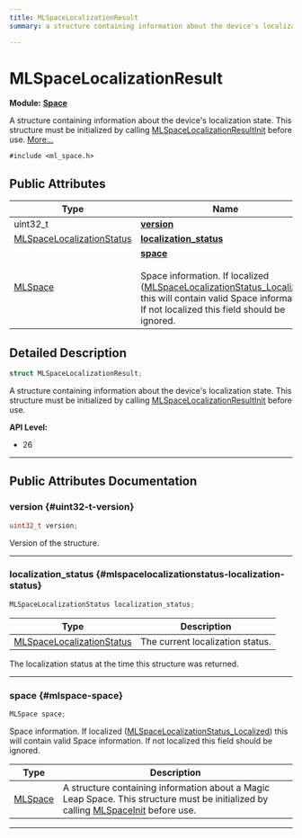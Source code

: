 ```yaml
---
title: MLSpaceLocalizationResult
summary: a structure containing information about the device's localization state. this structure must be initialized by calling mlspacelocalizationresultinit before use. 

---
```


# MLSpaceLocalizationResult

**Module:** **[Space](/versioned_docs/version-22-May-2023/api-ref/api/Modules/group___space/group___space.md)**



A structure containing information about the device's localization state. This structure must be initialized by calling [MLSpaceLocalizationResultInit](/versioned_docs/version-22-May-2023/api-ref/api/Modules/group___space/group___space.md#void-mlspacelocalizationresultinit) before use.  [More...](#detailed-description)


`#include <ml_space.h>`

## Public Attributes

| Type           | Name           |
| -------------- | -------------- |
| uint32_t | **[version](/versioned_docs/version-22-May-2023/api-ref/api/Modules/group___space/struct_m_l_space_localization_result.md#uint32-t-version)**  |
| [MLSpaceLocalizationStatus](/versioned_docs/version-22-May-2023/api-ref/api/Modules/group___space/group___space.md#enums-mlspacelocalizationstatus) | **[localization_status](/versioned_docs/version-22-May-2023/api-ref/api/Modules/group___space/struct_m_l_space_localization_result.md#mlspacelocalizationstatus-localization-status)**  |
| [MLSpace](/versioned_docs/version-22-May-2023/api-ref/api/Modules/group___space/struct_m_l_space.md) | **[space](/versioned_docs/version-22-May-2023/api-ref/api/Modules/group___space/struct_m_l_space_localization_result.md#mlspace-space)** <br></br>Space information. If localized ([MLSpaceLocalizationStatus_Localized](/versioned_docs/version-22-May-2023/api-ref/api/Modules/group___space/group___space.md#enums-mlspacelocalizationstatus-localized)) this will contain valid Space information. If not localized this field should be ignored.  |

## Detailed Description

```cpp
struct MLSpaceLocalizationResult;
```

A structure containing information about the device's localization state. This structure must be initialized by calling [MLSpaceLocalizationResultInit](/versioned_docs/version-22-May-2023/api-ref/api/Modules/group___space/group___space.md#void-mlspacelocalizationresultinit) before use. 




**API Level:**
  * 26




-----------
## Public Attributes Documentation

### version {#uint32-t-version}

```cpp
uint32_t version;
```


Version of the structure. 





-----------

### localization_status {#mlspacelocalizationstatus-localization-status}

```cpp
MLSpaceLocalizationStatus localization_status;
```



| Type | Description |
|--|--|
| [MLSpaceLocalizationStatus](/versioned_docs/version-22-May-2023/api-ref/api/Modules/group___space/group___space.md#enums-mlspacelocalizationstatus) | The current localization status.  |


The localization status at the time this structure was returned. 





-----------

### space {#mlspace-space}

```cpp
MLSpace space;
```

Space information. If localized ([MLSpaceLocalizationStatus_Localized](/versioned_docs/version-22-May-2023/api-ref/api/Modules/group___space/group___space.md#enums-mlspacelocalizationstatus-localized)) this will contain valid Space information. If not localized this field should be ignored. 


| Type | Description |
|--|--|
| [MLSpace](/versioned_docs/version-22-May-2023/api-ref/api/Modules/group___space/struct_m_l_space.md) | A structure containing information about a Magic Leap Space. This structure must be initialized by calling [MLSpaceInit](/versioned_docs/version-22-May-2023/api-ref/api/Modules/group___space/group___space.md#void-mlspaceinit) before use.  |






-----------


